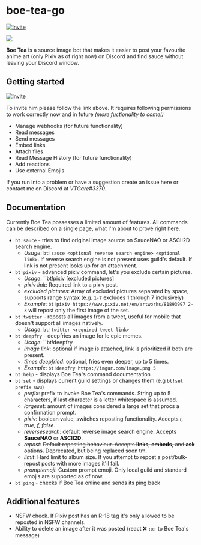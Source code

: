 # boe-tea-go

[![Invite](https://img.shields.io/badge/Invite%20Link-%40Boe%20Tea-brightgreen)](https://discordapp.com/api/oauth2/authorize?client_id=636468907049353216&permissions=537250880&scope=bot)

<img align="center" src="https://cdn.discordapp.com/avatars/636468907049353216/f22aa4bf930d9743dd40a10287de8b04.png?size=256">

**Boe Tea** is a source image bot that makes it easier to post your favourite anime art (only Pixiv as of right now) on Discord and find sauce without leaving your Discord window.

## Getting started

[![Invite](https://img.shields.io/badge/Invite%20Link-%40Boe%20Tea-brightgreen)](https://discordapp.com/api/oauth2/authorize?client_id=636468907049353216&permissions=537250880&scope=bot)

To invite him please follow the link above. It requires following permissions to work correctly now and in future _(more fuctionality to come!)_

-   Manage webhooks (for future functionality)
-   Read messages
-   Send messages
-   Embed links
-   Attach files
-   Read Message History (for future functionality)
-   Add reactions
-   Use external Emojis

If you run into a problem or have a suggestion create an issue here or contact me on Discord at _VTGare#3370_.

## Documentation

Currently Boe Tea possesses a limited amount of features. All commands can be described on a single page, what I'm about to prove right here.

-   `bt!sauce` - tries to find original image source on SauceNAO or ASCII2D search engine.
    -   _Usage_: `bt!sauce <optional reverse search engine> <optional link>`. If reverse search engine is not present uses guild's default. If link is not present looks up for an attachment.
-   `bt!pixiv` - advanced pixiv command, let's you exclude certain pictures.
    -   _Usage_: ``bt!pixiv <pixiv link> [excluded pictures]
    -   _pixiv link_: Required link to a pixiv post.
    -   _excluded pictures_: Array of excluded pictures separated by space, supports range syntax (e.g. `1-7` excludes 1 through 7 inclusively)
    -   _Example_: `bt!pixiv https://www.pixiv.net/en/artworks/81893997 2-3` will repost only the first image of the set.
-   `bt!twitter` - reposts all images from a tweet, useful for mobile that doesn't support all images natively.
    -   _Usage_: `bt!twitter <required tweet link>`
-   `bt!deepfry` - deepfries an image for le epic memes.
    -   _Usage_: ``bt!deepfry <image link> <times deepfried>
    -   _image link_: optional if image is attached, link is prioritized if both are present.
    -   _times deepfried_: optional, fries even deeper, up to 5 times.
    -   _Example_: `bt!deepfry https://imgur.com/image.png 5`
-   `bt!help` - displays Boe Tea's command documentation
-   `bt!set` - displays current guild settings or changes them (e.g `bt!set prefix uwu`)
    -   _prefix_: prefix to invoke Boe Tea's commands. String up to 5 characters, if last character is a letter whitespace is assumed.
    -   _largeset_: amount of images considered a large set that procs a confirmation prompt.
    -   _pixiv_: boolean value, switches reposting functionality. Accepts _t, true, f, false_.
    -   _reversesearch_: default reverse image search engine. Accepts **SauceNAO** or **ASCII2D**.
    -   _repost_: ~~Default reposting behaviour. Accepts **links**, **embeds**, and **ask** options.~~ Deprecated, but being replaced soon tm.
    -   _limit_: Hard limit to album size. If you attempt to repost a post/bulk-repost posts with more images it'll fail.
    -   _promptemoji_: Custom prompt emoji. Only local guild and standard emojis are supported as of now.
-   `bt!ping` - checks if Boe Tea online and sends its ping back

## Additional features

-   NSFW check. If Pixiv post has an R-18 tag it's only allowed to be reposted in NSFW channels.
-   Ability to delete an image after it was posted (react ❌ `:x:` to Boe Tea's message)
